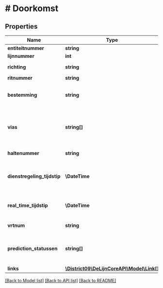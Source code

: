 # # Doorkomst

## Properties

Name | Type | Description | Notes
------------ | ------------- | ------------- | -------------
**entiteitnummer** | **string** | entiteit nummer |
**lijnnummer** | **int** | lijn nummer |
**richting** | **string** | richting van de rit |
**ritnummer** | **string** |  | [optional]
**bestemming** | **string** | afgekorte halte naam van de laatste halte van de rit | [optional]
**vias** | **string[]** | lijst van plaatsen die deze rit bedient als afwijkend t.o.v. de reguliere ritten | [optional]
**haltenummer** | **string** | halte nummer (key waarde) |
**dienstregeling_tijdstip** | **\DateTime** | doorkomsttijdstip volgens de dienstregeling van een rit aan de halte |
**real_time_tijdstip** | **\DateTime** | real-time doorkomsttijdstip van een rit aan de halte | [optional] [readonly]
**vrtnum** | **string** | nummer van het voertuig | [optional]
**prediction_statussen** | **string[]** | lijst van statussen van de meting van de realtime doorkomst | [optional]
**links** | [**\District09\DeLijnCoreAPI\Model\Link[]**](Link.md) |  | [optional]

[[Back to Model list]](../../README.md#models) [[Back to API list]](../../README.md#endpoints) [[Back to README]](../../README.md)
